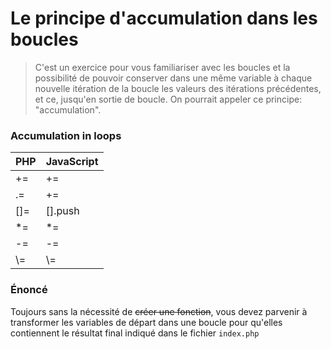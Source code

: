 # Le principe d'accumulation dans les boucles

> C'est un exercice pour vous familiariser avec les boucles et la possibilité de pouvoir conserver dans une même variable à chaque nouvelle itération de la boucle les valeurs des itérations précédentes, et ce, jusqu'en sortie de boucle. On pourrait appeler ce principe: "accumulation".

### Accumulation in loops

| PHP  | JavaScript |
| :-------- | :------------- |
| += | += |
| .= | += |
| []=     | [].push |
| *=     | *= |
| -= | -= |
| \\= | \\= |

### Énoncé

Toujours sans la nécessité de ~~créer une fonction~~, vous devez parvenir à transformer les variables de départ dans une boucle pour qu'elles contiennent le résultat final indiqué dans le fichier `index.php`
